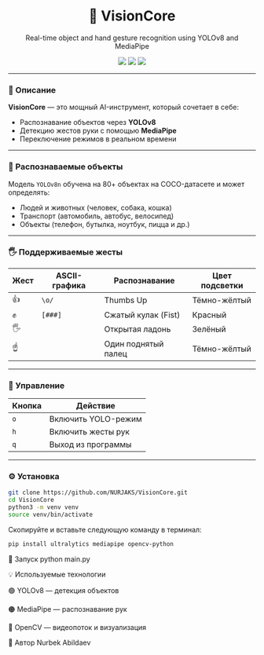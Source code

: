 <h1 align="center">🧠 VisionCore</h1>
<p align="center">Real-time object and hand gesture recognition using YOLOv8 and MediaPipe</p>

<p align="center">
  <img src="https://img.shields.io/badge/OpenCV-vision-blue" />
  <img src="https://img.shields.io/badge/MediaPipe-hands-orange" />
  <img src="https://img.shields.io/badge/YOLOv8-detection-green" />
</p>

---

### 🎯 Описание

**VisionCore** — это мощный AI-инструмент, который сочетает в себе:
- Распознавание объектов через **YOLOv8**
- Детекцию жестов руки с помощью **MediaPipe**
- Переключение режимов в реальном времени

---
### 🧠 Распознаваемые объекты

Модель `YOLOv8n` обучена на 80+ объектах на COCO-датасете и может определять:

- Людей и животных (человек, собака, кошка)
- Транспорт (автомобиль, автобус, велосипед)
- Объекты (телефон, бутылка, ноутбук, пицца и др.)

---

### 🖐️ Поддерживаемые жесты

| Жест       | ASCII-графика | Распознавание        | Цвет подсветки |
|------------|----------------|-----------------------|----------------|
| 👍         | `\o/`          | Thumbs Up             | Тёмно-жёлтый   |
| ✊         | `[###]`        | Сжатый кулак (Fist)   | Красный        |
| 🖐️         |      | Открытая ладонь       | Зелёный        |
| ☝️         |          | Один поднятый палец   | Тёмно-жёлтый   |

---

### 🧪 Управление

| Кнопка | Действие                |
|--------|-------------------------|
| `o`    | Включить YOLO-режим     |
| `h`    | Включить жесты рук      |
| `q`    | Выход из программы      |

---

### ⚙️ Установка
```bash
git clone https://github.com/NURJAKS/VisionCore.git
cd VisionCore
python3 -m venv venv
source venv/bin/activate
```
Скопируйте и вставьте следующую команду в терминал:

```bash
pip install ultralytics mediapipe opencv-python
```
🚀 Запуск
python main.py

💡 Используемые технологии

🟢 YOLOv8 — детекция объектов

🟠 MediaPipe — распознавание рук

🔵 OpenCV — видеопоток и визуализация

👤 Автор
Nurbek Abildaev
